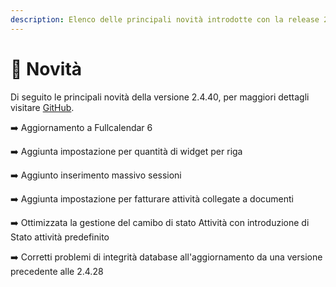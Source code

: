 ```yaml
---
description: Elenco delle principali novità introdotte con la release 2.4.40.
---
```


# 📣 Novità

Di seguito le principali novità della versione 2.4.40, per maggiori dettagli visitare [GitHub](https://github.com/devcode-it/openstamanager).

➡️ Aggiornamento a Fullcalendar 6

➡️ Aggiunta impostazione per quantità di widget per riga

➡️ Aggiunto inserimento massivo sessioni

➡️ Aggiunta impostazione per fatturare attività collegate a documenti

➡️ Ottimizzata la gestione del camibo di stato Attività con introduzione di Stato attività predefinito

➡️ Corretti problemi di integrità database all'aggiornamento da una versione precedente alle 2.4.28
